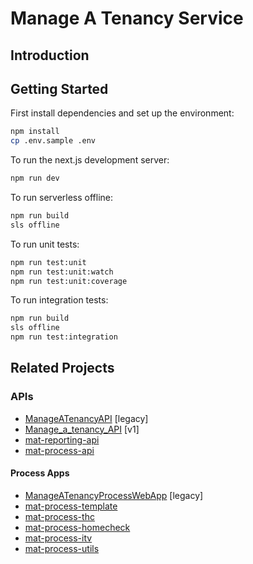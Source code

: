 # Manage A Tenancy Service

## Introduction

## Getting Started

First install dependencies and set up the environment:

```bash
npm install
cp .env.sample .env
```

To run the next.js development server:

```bash
npm run dev
```

To run serverless offline:

```bash
npm run build
sls offline
```

To run unit tests:

```bash
npm run test:unit
npm run test:unit:watch
npm run test:unit:coverage
```

To run integration tests:

```bash
npm run build
sls offline
npm run test:integration
```

## Related Projects

### APIs

 - [ManageATenancyAPI](https://github.com/LBHackney-IT/ManageATenancyAPI) [legacy]
 - [Manage_a_tenancy_API](https://github.com/LBHackney-IT/Manage_a_tenancy_API) [v1]
 - [mat-reporting-api](https://github.com/LBHackney-IT/mat-reporting-api)
 - [mat-process-api](https://github.com/LBHackney-IT/mat-process-api)

#### Process Apps

 - [ManageATenancyProcessWebApp](https://github.com/LBHackney-IT/ManageATenancyProcessWebApp) [legacy]
 - [mat-process-template](https://github.com/LBHackney-IT/mat-process-template)
 - [mat-process-thc](https://github.com/LBHackney-IT/mat-process-thc)
 - [mat-process-homecheck](https://github.com/LBHackney-IT/mat-process-homecheck)
 - [mat-process-itv](https://github.com/LBHackney-IT/mat-process-itv)
 - [mat-process-utils](https://github.com/LBHackney-IT/mat-process-utils)



